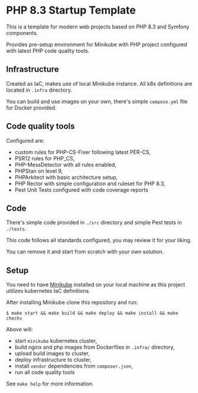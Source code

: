 # PHP 8.3 Startup Template

This is a template for modern web projects based on PHP 8.3 and Symfony components.

Provides pre-setup environment for Minikube with PHP project configured with latest PHP code quality tools.

## Infrastructure

Created as IaC, makes use of local Minikube instance.
All k8s definitions are located in `.infra` directory.

You can build and use images on your own, there's simple `compose.yml` file for Docker provided.

## Code quality tools

Configured are:
- custom rules for PHP-CS-Fixer following latest PER-CS,
- PSR12 rules for PHP_CS,
- PHP-MessDetector with all rules enabled,
- PHPStan on level 9,
- PHPArkitect with basic architecture setup,
- PHP Rector with simple configuration and ruleset for PHP 8.3,
- Pest Unit Tests configured with code coverage reports

## Code

There's simple code provided in `./src` directory and simple Pest tests in `./tests`.

This code follows all standards configured, you may review it for your liking.

You can remove it and start from scratch with your own solution.

## Setup

You need to have [Minikube](https://minikube.sigs.k8s.io/docs/start/) installed on your local machine as this project utilizes kubernetes IaC definitions.

After installing Minikube clone this repository and run:

```shell
$ make start && make build && make deploy && make install && make checks
```

Above will:
- start `minikube` kubernetes cluster,
- build nginx and php images from Dockerfiles in `.infra/` directory,
- upload build images to cluster,
- deploy infrastructure to cluster,
- install `vendor` dependencies from `composer.json`,
- run all code quality tools

See `make help` for more information.

